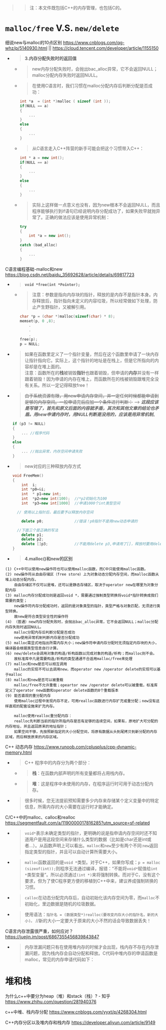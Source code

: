 
>> 注：本文件既包括C++的内存管理，也包括C的。

# `malloc/free` V.S. `new/delete`

细说new与malloc的10点区别 https://www.cnblogs.com/qg-whz/p/5140930.html || https://cloud.tencent.com/developer/article/1155150
- > **3.内存分配失败时的返回值**
  * > new内存分配失败时，会抛出bac_alloc异常，它不会返回NULL；malloc分配内存失败时返回NULL。
  * > 在使用C语言时，我们习惯在malloc分配内存后判断分配是否成功：
    ```c
    int *a  = (int *)malloc ( sizeof (int ));
    if(NULL == a)
    {
        ...
    }
    else 
    {
        ...
    }
    ```
  * > 从C语言走入C++阵营的新手可能会把这个习惯带入C++：
    ```cpp
    int * a = new int();
    if(NULL == a)
    {
        ...
    }
    else
    {   
        ...
    }
    ```
  * > 实际上这样做一点意义也没有，因为new根本不会返回NULL，而且程序能够执行到if语句已经说明内存分配成功了，如果失败早就抛异常了。正确的做法应该是使用异常机制：
    ```cpp
    try
    {
        int *a = new int();
    }
    catch (bad_alloc)
    {
        ...
    }
    ```

C语言编程基础-malloc和new https://blog.csdn.net/baidu_35692628/article/details/69817723
- > **`void *free(int *Pointer);`**
  * > 注意：参数是指向内存块的指针，释放的是内存不是指针本身。内存释放后，指针指向未定义的内容垃圾，所以经常做如下处理，防止产生野指针，又被解引用。
    ```cpp
    char *p = (char *)malloc(sizeof(char) * 8);
    memset(p, 0 ,8);
        .
        .
        .
    free(p);
    p = NULL;
    ```
- > 如果在函数里定义了一个指针变量，然后在这个函数里申请了一块内存让指针指向它。实际上，这个指针的地址是在栈上，但是它所指向的内容却是在堆上面的。 <br> 注意：函数所在的**栈**被销毁**指针**也跟着销毁，但申请的**内存**并没有一样跟着销毁！因为申请的内存在堆上，而函数所在的栈被销毁跟堆完全没有关系。所以一定记得释放free！
- > ~~由于系统资源有限，用new申请内存空间，并一定任何时候都能申请到足够的内存空间。一般申请完后应加一个条件进行判断：~~  -->  ***这段应该是写错了，首先和原文后面的内容就矛盾，其次和其他文章的结论也矛盾。用new申请内存时，用NULL判断是没用的，应该是用异常机制***。
  ```cpp
  if (p3 != NULL)
  {
      ... //程序代码
  }
  else
  {
      ... //抛出异常，内存空间申请失败
  }
  ```
- > new对应的三种释放内存方式
  ```cpp
  void FreeMem()
  {
      int  i;
      int *p0=&i;
      int  * p1=new int;
      int  *p2=new int(100);  //*p2初始化为100
      int  *p3=new int[1000]  //申请1000个int类型空间
  
    // 使用以上指针后，最后要予以释放内存空间
  
      delete p0;              //错误！p0指针不是用new动态申请的
  
    //下面三个是正确的写法
      delete p1;
      delete p2;
      delete []p3;            //不能用delete p3,申请用了[]，释放时要用delete[]
  }
  ```
- > **4.malloc()和new的区别**
```
(1) C++中可以使用new操作符也可以使用malloc函数，而C中只能使用malloc函数。
(2) new操作符从自由存储区（free store）上为对象动态分配内存空间，而malloc函数从堆上动态分配内存。
    自由存储区不仅可以是堆，还可以是静态存储区，取决于operator new在哪里为对象分配内存
(3) malloc内存分配成功则是返回void *，需要通过强制类型转换将void*指针转换成我们需要的类型；
    new操作符内存分配成功时，返回的是对象类型的指针，类型严格与对象匹配，无须进行类型转换。
    故new是符合类型安全性的操作符
(4) （普通）new内存分配失败时，会抛出bac_alloc异常，它不会返回NULL；malloc分配内存失败时返回NULL。
    malloc分配内存后判断分配是否成功
    new使用异常机制判断内存是否分配成功
(5) malloc需显式地指出所需内存大小；new操作符申请内存分配时无须指定内存块的大小，编译器会根据类型信息自行计算。
(6) new/delete会调用对象的构造/析构函数以完成对象的构造/析构；而malloc则不会。
    故标准库中凡是需要构造/析构的类型通通不合适用malloc/free来处理
(7) malloc和new是否可以相互调用
    malloc的实现不可以去调用new，而operator new /operator delete的实现可以基于malloc
(8) malloc和new是否可以被重载
    malloc/free不允许重载；opeartor new /operator delete可以被重载，标准库定义了operator new函数和operator delete函数的8个重载版本
(9) 能否直观的重分配内存
    使用malloc过程中发现内存不足，可用realloc函数进行内存扩充或重分配；new没有这样直观的配套设施来扩充内存。

    malloc使用realloc重分配内存：
    realloc先判断当前的指针所指内存是否有足够的连续空间，如果有，原地扩大可分配的内存地址，并且返回原来的地址指针；
    如果空间不够，先按照新指定的大小分配空间，将原有数据从头到尾拷贝到新分配的内存区域，而后释放原来的内存区域。
```

C++ 动态内存 https://www.runoob.com/cplusplus/cpp-dynamic-memory.html
- > C++ 程序中的内存分为两个部分：
  * > **栈**：在函数内部声明的所有变量都将占用栈内存。
  * > **堆**：这是程序中未使用的内存，在程序运行时可用于动态分配内存。
- > 很多时候，您无法提前预知需要多少内存来存储某个定义变量中的特定信息，所需内存的大小需要在运行时才能确定。

C/C++中的malloc、calloc和realloc https://segmentfault.com/a/1190000017816285?utm_source=sf-related
- > `void*`表示未确定类型的指针，更明确的说是指申请内存空间时还不知道用户是用这段空间来存储什么类型的数据（比如是char还是int或者...）。从函数声明上可以看出。`malloc`和`new`至少有两个不同:`new`返回指定类型的指针，并且可以自动计算所需要大小。
- > `malloc`函数返回的是`void *`类型。对于C++，如果你写成：`p = malloc (sizeof(int));`则程序无法通过编译，报错：“不能将`void*`赋值给`int *`类型变量”。所以必须通过`(int *)`来将强制转换。而对于C，没有这个要求，但为了使C程序更方便的移植到C++中来，建议养成强制转换的习惯。
- > `calloc`在动态分配完内存后，自动初始化该内存空间为零，而`malloc`不初始化，里边数据是随机的垃圾数据。
- > 使用语法：`指针名 = (数据类型*)realloc(要改变内存大小的指针名，新的大小)。` //新的大小一定要大于原来的大小不然的话会导致数据丢失！

C语言内存泄露很严重，如何应对？ https://juejin.im/post/6867355456839843847
- > 内存泄漏问题只有在使用堆内存的时候才会出现，栈内存不存在内存泄漏问题，因为栈内存会自动分配和释放。C代码中堆内存的申请函数是malloc，常见的内存申请代码如下：

# 堆和栈

为什么c++中要分为heap（堆）和stack（栈）? - 知乎 https://www.zhihu.com/question/281940376

c++中堆、栈内存分配 https://www.cnblogs.com/yyxt/p/4268304.html

C++内存分区以及堆内存和栈内存 https://developer.aliyun.com/article/9149
